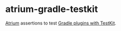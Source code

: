 # atrium-gradle-testkit

[Atrium](https://github.com/robstoll/atrium) assertions to test [Gradle plugins with TestKit](https://docs.gradle.org/current/userguide/test_kit.html).
